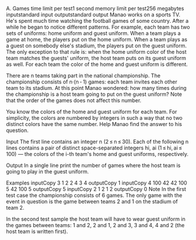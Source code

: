 A. Games
time limit per test1 second
memory limit per test256 megabytes
inputstandard input
outputstandard output
Manao works on a sports TV. He's spent much time watching the football games of some country. After a while he began to notice different patterns. For example, each team has two sets of uniforms: home uniform and guest uniform. When a team plays a game at home, the players put on the home uniform. When a team plays as a guest on somebody else's stadium, the players put on the guest uniform. The only exception to that rule is: when the home uniform color of the host team matches the guests' uniform, the host team puts on its guest uniform as well. For each team the color of the home and guest uniform is different.

There are n teams taking part in the national championship. The championship consists of n·(n - 1) games: each team invites each other team to its stadium. At this point Manao wondered: how many times during the championship is a host team going to put on the guest uniform? Note that the order of the games does not affect this number.

You know the colors of the home and guest uniform for each team. For simplicity, the colors are numbered by integers in such a way that no two distinct colors have the same number. Help Manao find the answer to his question.

Input
The first line contains an integer n (2 ≤ n ≤ 30). Each of the following n lines contains a pair of distinct space-separated integers hi, ai (1 ≤ hi, ai ≤ 100) — the colors of the i-th team's home and guest uniforms, respectively.

Output
In a single line print the number of games where the host team is going to play in the guest uniform.

Examples
inputCopy
3
1 2
2 4
3 4
outputCopy
1
inputCopy
4
100 42
42 100
5 42
100 5
outputCopy
5
inputCopy
2
1 2
1 2
outputCopy
0
Note
In the first test case the championship consists of 6 games. The only game with the event in question is the game between teams 2 and 1 on the stadium of team 2.

In the second test sample the host team will have to wear guest uniform in the games between teams: 1 and 2, 2 and 1, 2 and 3, 3 and 4, 4 and 2 (the host team is written first).

